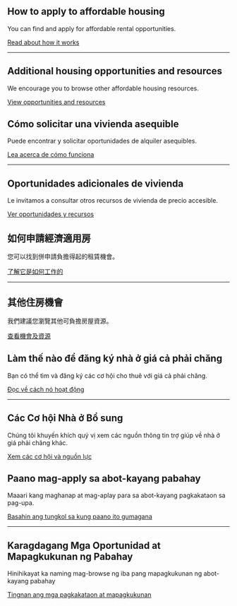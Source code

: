 <RenderIf language="default">
<ContentIcon name="home" outlined />

## How to apply to affordable housing

You can find and apply for affordable rental opportunities.

[Read about how it works](/how-it-works)

---

<ContentIcon name="frontDoor" />

## Additional housing opportunities and resources

We encourage you to browse other affordable housing resources.

[View opportunities and resources](/additional-resources)

</RenderIf>

<RenderIf language="es">
<ContentIcon name="home" outlined />

## Cómo solicitar una vivienda asequible

Puede encontrar y solicitar oportunidades de alquiler asequibles.

[Lea acerca de cómo funciona](/es/how-it-works)

---

<ContentIcon name="frontDoor" />

## Oportunidades adicionales de vivienda

Le invitamos a consultar otros recursos de vivienda de precio accesible.

[Ver oportunidades y recursos](/es/additional-resources)

</RenderIf>

<RenderIf language="zh">
<ContentIcon name="home" outlined />

## 如何申請經濟適用房

您可以找到併申請負擔得起的租賃機會。

[了解它是如何工作的](/zh/how-it-works)

---

<ContentIcon name="frontDoor" />

## 其他住房機會

我們建議您瀏覽其他可負擔房屋資源。

[查看機會及資源](/zh/additional-resources)

</RenderIf>

<RenderIf language="vi">
<ContentIcon name="home" outlined />

## Làm thế nào để đăng ký nhà ở giá cả phải chăng

Bạn có thể tìm và đăng ký các cơ hội cho thuê với giá cả phải chăng.

[Đọc về cách nó hoạt động](/vi/how-it-works)

---

<ContentIcon name="frontDoor" />

## Các Cơ hội Nhà ở Bổ sung

Chúng tôi khuyến khích quý vị xem các nguồn thông tin trợ giúp về nhà ở giá phải chăng khác.

[Xem các cơ hội và nguồn lực](/vi/additional-resources)

</RenderIf>

<RenderIf language="tl">
<ContentIcon name="home" outlined />

## Paano mag-apply sa abot-kayang pabahay

Maaari kang maghanap at mag-aplay para sa abot-kayang pagkakataon sa pag-upa.

[Basahin ang tungkol sa kung paano ito gumagana](/tl/how-it-works)

---

<ContentIcon name="frontDoor" />

## Karagdagang Mga Oportunidad at Mapagkukunan ng Pabahay

Hinihikayat ka naming mag-browse ng iba pang mapagkukunan ng abot-kayang pabahay

[Tingnan ang mga pagkakataon at mapagkukunan](/tl/additional-resources)

</RenderIf>
